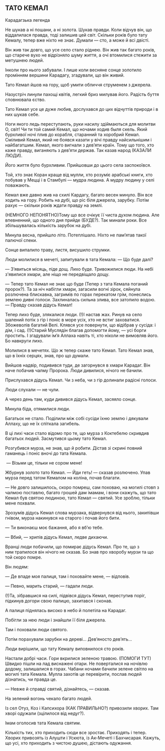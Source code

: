 ## ТАТО КЕМАЛ

Карадагзька легенда

Не шукав а ні пошани, а ні золота.
Шукав правди.
Коли відчув він, що віддалилася правда, тоді залишив цей світ.
Скільки років було тату Кемалу, тепер вже ніхто не знає.
Думали — сто, а може й всі двісті.

Він жив так довго, що усе село стало ріднею.
Він жив так багато років, що старече вухо не відрізняло шуму життя, а очі втомилися стежити за метушнею людей.

Інколи про нього забували.
І лише коли весняне сонце золотило промінням вершини Карадагу, згадували, що він живий.

Тато Кемал йшов на гору, щоб умити обличчя струменем з джерела.

Назустріч линули пахощі квітів, легкий бриз милував його.
Радість буття сповнювала єство.

Тато Кемал усе це дуже любив, дослухався до цих відчуттів природи і в них шукав себе.

Ноги якого ледь переступають, руки насилу здіймаються для молитви
О, світ!
Чи ти той самий Кемал, що ночами ходив быля скель.
Який бурхливої ночі плив до корабля, старанний та хоробрий Кемал.
Сміливий Кемал, який не боявся казати у вічі правду найсильнішим і найбагатшим. Кемал, якого вигнали з дев’яти країн.
Тому що того, хто каже правду, виганяють з дев’яти держав.
Так казав народ (КАЗАЛИ ЛЮДИ).

Його життя було бурхливим.
Прийшовши до цього села заспокоївся.

Той, хто знає Коран краще від мулли, хто розуміє арабські книги, хто побував у Мецці і в Стамбулі — мудра людина.
А мудру людину у селі поважають.

Кемал вже давно жив на схилі Кардагу, багато весен минуло.
Він все ходить на гору.
Робить на дубі, що ріс біля джерела, зарубку.
Потім рахує — скільки років ждати правду на землі.

(НЕМНОГО НЕПОНЯТНО)Тому що все очікує її чиста духом людина.
Але впевненний, що одного дня прийде (БУДЕ?).
Так минали роки.
Все збільшувалась кількість зарубок на дубі.

Минула весна, прийшло літо.
Потеплішало.
Ніхто не пам’ятав такої палючої спеки.

Сонце випалило траву, листя, висушило струмки.

Люди молилися в мечеті, запитували в тата Кемала: — Що буде далі?

— З’явиться місяць, піде дощ.
Лихо буде.
Тривожилися люди.
На небі з'явилися хмари, але ніщо не передвіщало дощу.

— Тепер тато Кемал не знає що буде (Тепер з тата Кемала поганий пророк?).
Та за ніч набігли хмари, загасили вогні зірок, сяйнула розлючена блискавка, загримів по горах перекатом грім, понеслись землею дивні голоси.
Захлиналась сильна злива, все затопило водою.
— Правду сказав дідусь Кемал!

Тепер лихо буде, злякалися люди.
(!)І настав жах. Ринув на село шалений потік з гір і поніс в море усіх, хто не встиг заховатися.
Збожеволів багатий Велі.
Клявся усе повернути, що відібрав у сусіда: і дім, і сад.
(!)Старий Муслядін благав допомогти йому, — усі борги простить. І згадували ім’я Аллаха навіть ті, хто ніколи не вимовляв його.
Бо навкруги лихо.

Молилися в мечетях.
Що ж тепер скаже тато Кемал.
Тато Кемал знав, що в їхніх серцях, знав, про що думали.

Вийшов надвір, подивився туди, де загорнувся в хмари Карадаг.
Він наче побачив чалму Пророка.
Люди дивилися, нічого не бачили.

Прислухався дідусь Кемал.
Чи з неба, чи з гір долинали радісні голоси.

Люди слухали — не чули.

А через день там, куди дивився дідусь Кемал, засяяло сонце.

Минула біда, отямилися люди.

Багатьох не стало.
Поділили між собі сусіди їхню землю і дякували Аллаху, що не їх спіткала загибель.

В ці лихі часи стало відомо про те, що мурза з Коктебелю скривдив багатьох людей.
Засмутився цьому тато Кемал.

Розгубився мурза, не знав, що й робити.
Дістав зі скрині повний гаманець і поніс вночі до тата Кемала.

 — Візьми це, тільки не сором мене!

Жбурнув золото тато Кемал. — Йди геть! — сказав розлючено.
Упав мурза перед татом Кемалом на коліна, почав благати.

— Не довго залишилось, скоро помреш, сам поховаю, на могилі стовп з чалмою поставлю, багато грошей дам імамам, і вони скажуть, що тато Кемал був святою людиною, тато Кемал — святий.
Усе зроблю, тільки мене похвали.

Зрозумів дідусь Кемал слова мурзака, відвернувся від нього, закипівши гнівом, мурза накинувся на старого і почав його бити.

— Ти виконаєш моє бажання, або я вб’ю тебе.

— Вбий, — хрипів дідусь Кемал, ледве дихаючи.

Вранці люди побачили, що помирає дідусь Кемал.
Про те, що з ним трапилося він нічого не сказав.
Бо знав про хворобу мурзи та що той скоро помре.

Він людям:

— Де впаде моя палиця, там і поховайте мене, — відповів.

— Певно, марить старий, — гадали люди.

(!)Та, зібравшися на силі, підвівся дідусь Кемал, переступив поріг, підкинув догори свою палицю, захитався і сконав.

А палиця піднялась високо в небо й полетіла на Карадаг.

Побігли за нею люди і знайшли її біля джерела.

Там і поховали люди святого.

Потім порахували зарубки на дереві...
Дев’яносто дев’ять...

Люди вирішили, що тату Кемалу виповнилося сто років.

Настали добрі часи.
Гори вкрилися зеленою травою.
(ПОМОГИ ТУТ) Швидко пішли на лад виснажені отари.
Не поверталися на ночівлю додому, залишалися в горах.
Чабани ночами бачили зелене світло на могилі тата Кемала.
Мулла захотів це перевірити, послав людей дізнатись, чи правда це.

— Невже й справді святий, дізнайтесь, — сказав.

На зелений вогонь чекало багато людей.

Із сел Отуз, Коз і Капсихора (КАК ПРАВИЛЬНО?) привозили хворих.
Там хворі одужали (зцілилося від недуг?).

Імам оголосив тата Кемала святим.

Кількість тих, хто приходить сюди все зростає.
Приходять і тепер.
Хворих привозять із Алушти і Ускюта, із Ак-Мечеті і Бахчисарая.
Кажуть, що усі, хто приходить з чистою душею, дістають одужання.

